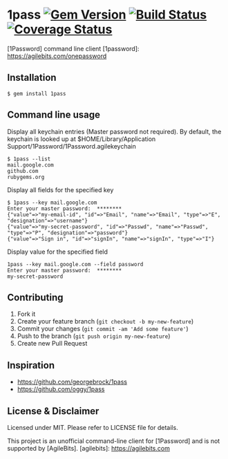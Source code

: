 # 1pass [![Gem Version](https://badge.fury.io/rb/1pass.png)](http://badge.fury.io/rb/1pass) [![Build Status](https://travis-ci.org/dlokesh/1pass.png)](https://travis-ci.org/dlokesh/1pass) [![Coverage Status](https://coveralls.io/repos/dlokesh/1pass/badge.png?branch=master)](https://coveralls.io/r/dlokesh/1pass?branch=master)

[1Password] command line client
[1password]: https://agilebits.com/onepassword

## Installation

    $ gem install 1pass

## Command line usage

Display all keychain entries (Master password not required). By default, the keychain is looked up at $HOME/Library/Application Support/1Password/1Password.agilekeychain

    $ 1pass --list
    mail.google.com
    github.com
    rubygems.org

    
Display all fields for the specified key    

    $ 1pass --key mail.google.com
    Enter your master password:  ********
    {"value"=>"my-email-id", "id"=>"Email", "name"=>"Email", "type"=>"E", "designation"=>"username"}
    {"value"=>"my-secret-password", "id"=>"Passwd", "name"=>"Passwd", "type"=>"P", "designation"=>"password"}
    {"value"=>"Sign in", "id"=>"signIn", "name"=>"signIn", "type"=>"I"}
    
Display value for the specified field

    1pass --key mail.google.com --field password
    Enter your master password:  ********
    my-secret-password
    
## Contributing

1. Fork it
2. Create your feature branch (`git checkout -b my-new-feature`)
3. Commit your changes (`git commit -am 'Add some feature'`)
4. Push to the branch (`git push origin my-new-feature`)
5. Create new Pull Request

## Inspiration

* https://github.com/georgebrock/1pass
* https://github.com/oggy/1pass
    
## License & Disclaimer

Licensed under MIT. Please refer to LICENSE file for details.

This project is an unofficial command-line client for [1Password] and is not supported by [AgileBits].
[agilebits]: https://agilebits.com

    

